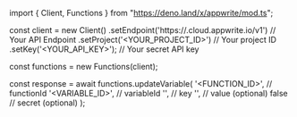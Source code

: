import { Client, Functions } from "https://deno.land/x/appwrite/mod.ts";

const client = new Client()
    .setEndpoint('https://<REGION>.cloud.appwrite.io/v1') // Your API Endpoint
    .setProject('<YOUR_PROJECT_ID>') // Your project ID
    .setKey('<YOUR_API_KEY>'); // Your secret API key

const functions = new Functions(client);

const response = await functions.updateVariable(
    '<FUNCTION_ID>', // functionId
    '<VARIABLE_ID>', // variableId
    '<KEY>', // key
    '<VALUE>', // value (optional)
    false // secret (optional)
);
